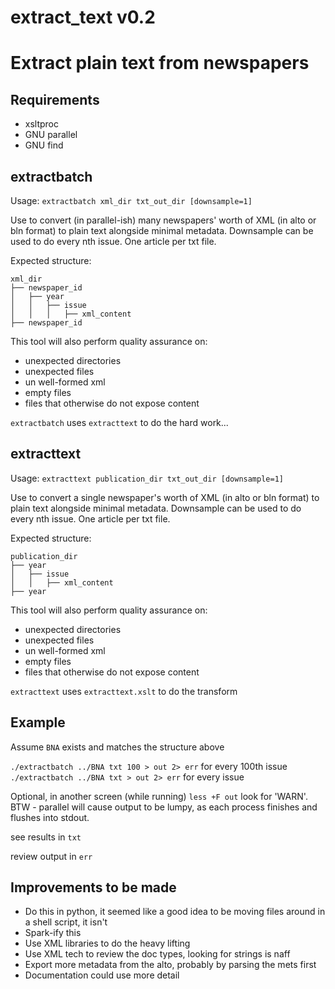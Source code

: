 # extract_text v0.2
# Extract plain text from newspapers

## Requirements

* xsltproc
* GNU parallel
* GNU find

## extractbatch

Usage: `extractbatch xml_dir txt_out_dir [downsample=1]`

Use to convert (in parallel-ish) many newspapers' worth of XML
(in alto or bln format) to plain text alongside minimal metadata.
Downsample can be used to do every nth issue. One article per txt file.

Expected structure:
```
xml_dir
├── newspaper_id
│   ├── year
│   │   ├── issue
│   │   │   ├── xml_content
├── newspaper_id
```

This tool will also perform quality assurance on:
- unexpected directories
- unexpected files
- un well-formed xml
- empty files
- files that otherwise do not expose content

`extractbatch` uses `extracttext` to do the hard work...

## extracttext

Usage: `extracttext publication_dir txt_out_dir [downsample=1]`

Use to convert a single newspaper's worth of XML
(in alto or bln format) to plain text alongside minimal metadata.
Downsample can be used to do every nth issue. One article per txt file.

Expected structure:
```
publication_dir
├── year
│   ├── issue
│   │   ├── xml_content
├── year
```

This tool will also perform quality assurance on:
- unexpected directories
- unexpected files
- un well-formed xml
- empty files
- files that otherwise do not expose content

`extracttext` uses `extracttext.xslt` to do the transform

## Example

Assume `BNA` exists and matches the structure above

`./extractbatch ../BNA txt 100 > out 2> err` for every 100th issue
`./extractbatch ../BNA txt > out 2> err` for every issue

Optional, in another screen (while running) `less +F out` look for 'WARN'. BTW - parallel will cause output to be lumpy, as each process finishes and flushes into stdout.

see results in `txt`

review output in `err`

## Improvements to be made

* Do this in python, it seemed like a good idea to be moving files around in a shell script, it isn't
* Spark-ify this
* Use XML libraries to do the heavy lifting
* Use XML tech to review the doc types, looking for strings is naff
* Export more metadata from the alto, probably by parsing the mets first
* Documentation could use more detail


